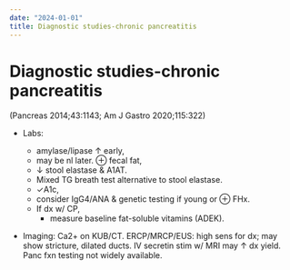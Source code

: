```yaml
---
date: "2024-01-01"
title: Diagnostic studies-chronic pancreatitis
---
```



# Diagnostic studies-chronic pancreatitis

(Pancreas 2014;43:1143; Am J Gastro 2020;115:322)

- Labs:

  - amylase/lipase ↑ early,
  - may be nl later. ⊕ fecal fat,
  - ↓ stool elastase & A1AT.
  - Mixed TG breath test alternative to stool elastase. 
  - ✓A1c,
  - consider IgG4/ANA & genetic testing if young or ⊕ FHx. 
  - If dx w/ CP,
      - measure baseline fat-soluble vitamins (ADEK).

- Imaging: Ca2+ on KUB/CT. ERCP/MRCP/EUS: high sens for dx; may show stricture, dilated ducts. IV secretin stim w/ MRI may ↑ dx yield. Panc fxn testing not widely available.
